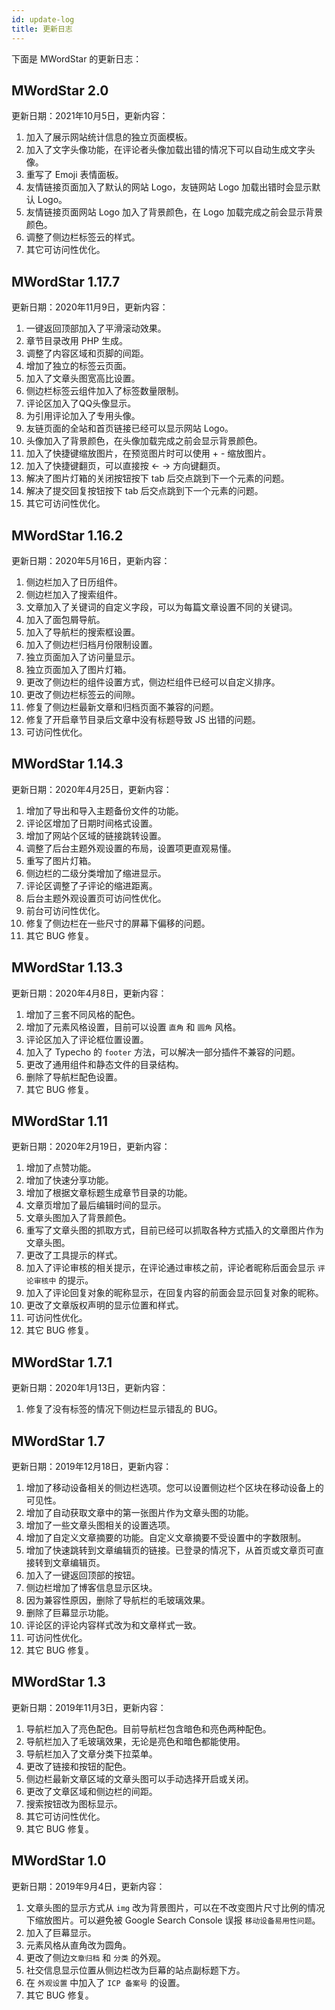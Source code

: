 ```yaml
---
id: update-log
title: 更新日志
---
```


下面是 MWordStar 的更新日志：

## MWordStar 2.0

更新日期：2021年10月5日，更新内容：

1. 加入了展示网站统计信息的独立页面模板。
2. 加入了文字头像功能，在评论者头像加载出错的情况下可以自动生成文字头像。
3. 重写了 Emoji 表情面板。
4. 友情链接页面加入了默认的网站 Logo，友链网站 Logo 加载出错时会显示默认 Logo。
5. 友情链接页面网站 Logo 加入了背景颜色，在 Logo 加载完成之前会显示背景颜色。
6. 调整了侧边栏标签云的样式。
7. 其它可访问性优化。

## MWordStar 1.17.7

更新日期：2020年11月9日，更新内容：

1. 一键返回顶部加入了平滑滚动效果。
2. 章节目录改用 PHP 生成。
3. 调整了内容区域和页脚的间距。
4. 增加了独立的标签云页面。
5. 加入了文章头图宽高比设置。
6. 侧边栏标签云组件加入了标签数量限制。
7. 评论区加入了QQ头像显示。
8. 为引用评论加入了专用头像。
9. 友链页面的全站和首页链接已经可以显示网站 Logo。
10. 头像加入了背景颜色，在头像加载完成之前会显示背景颜色。
11. 加入了快捷键缩放图片，在预览图片时可以使用 + - 缩放图片。
12. 加入了快捷键翻页，可以直接按 ← → 方向键翻页。
13. 解决了图片灯箱的关闭按钮按下 tab 后交点跳到下一个元素的问题。
14. 解决了提交回复按钮按下 tab 后交点跳到下一个元素的问题。
15. 其它可访问性优化。

## MWordStar 1.16.2

更新日期：2020年5月16日，更新内容：

1. 侧边栏加入了日历组件。
2. 侧边栏加入了搜索组件。
3. 文章加入了关键词的自定义字段，可以为每篇文章设置不同的关键词。
4. 加入了面包屑导航。
5. 加入了导航栏的搜索框设置。
6. 加入了侧边栏归档月份限制设置。
7. 独立页面加入了访问量显示。
8. 独立页面加入了图片灯箱。
9. 更改了侧边栏的组件设置方式，侧边栏组件已经可以自定义排序。
10. 更改了侧边栏标签云的间隙。
11. 修复了侧边栏最新文章和归档页面不兼容的问题。
12. 修复了开启章节目录后文章中没有标题导致 JS 出错的问题。
13. 可访问性优化。

## MWordStar 1.14.3

更新日期：2020年4月25日，更新内容：

1. 增加了导出和导入主题备份文件的功能。
2. 评论区增加了日期时间格式设置。
3. 增加了网站个区域的链接跳转设置。
4. 调整了后台主题外观设置的布局，设置项更直观易懂。
5. 重写了图片灯箱。
6. 侧边栏的二级分类增加了缩进显示。
7. 评论区调整了子评论的缩进距离。
8. 后台主题外观设置页可访问性优化。
9. 前台可访问性优化。
10. 修复了侧边栏在一些尺寸的屏幕下偏移的问题。
11. 其它 BUG 修复。

## MWordStar 1.13.3

更新日期：2020年4月8日，更新内容：

1. 增加了三套不同风格的配色。
2. 增加了元素风格设置，目前可以设置 `直角` 和 `圆角` 风格。
3. 评论区加入了评论框位置设置。
4. 加入了 Typecho 的 `footer` 方法，可以解决一部分插件不兼容的问题。
5. 更改了通用组件和静态文件的目录结构。
6. 删除了导航栏配色设置。
7. 其它 BUG 修复。

## MWordStar 1.11

更新日期：2020年2月19日，更新内容：

1. 增加了点赞功能。
2. 增加了快速分享功能。
3. 增加了根据文章标题生成章节目录的功能。
4. 文章页增加了最后编辑时间的显示。
5. 文章头图加入了背景颜色。
6. 重写了文章头图的抓取方式，目前已经可以抓取各种方式插入的文章图片作为文章头图。
7. 更改了工具提示的样式。
8. 加入了评论审核的相关提示，在评论通过审核之前，评论者昵称后面会显示 `评论审核中` 的提示。
9. 加入了评论回复对象的昵称显示，在回复内容的前面会显示回复对象的昵称。
10. 更改了文章版权声明的显示位置和样式。
11. 可访问性优化。
12. 其它 BUG 修复。

## MWordStar 1.7.1

更新日期：2020年1月13日，更新内容：

1. 修复了没有标签的情况下侧边栏显示错乱的 BUG。

## MWordStar 1.7

更新日期：2019年12月18日，更新内容：

1. 增加了移动设备相关的侧边栏选项。您可以设置侧边栏个区块在移动设备上的可见性。
2. 增加了自动获取文章中的第一张图片作为文章头图的功能。
3. 增加了一些文章头图相关的设置选项。
4. 增加了自定义文章摘要的功能。自定义文章摘要不受设置中的字数限制。
5. 增加了快速跳转到文章编辑页的链接。已登录的情况下，从首页或文章页可直接转到文章编辑页。
6. 加入了一键返回顶部的按钮。
7. 侧边栏增加了博客信息显示区块。
8. 因为兼容性原因，删除了导航栏的毛玻璃效果。
9. 删除了巨幕显示功能。
10. 评论区的评论内容样式改为和文章样式一致。
11. 可访问性优化。
12. 其它 BUG 修复。

## MWordStar 1.3

更新日期：2019年11月3日，更新内容：

1. 导航栏加入了亮色配色。目前导航栏包含暗色和亮色两种配色。
2. 导航栏加入了毛玻璃效果，无论是亮色和暗色都能使用。
3. 导航栏加入了文章分类下拉菜单。
4. 更改了链接和按钮的配色。
5. 侧边栏最新文章区域的文章头图可以手动选择开启或关闭。
6. 更改了文章区域和侧边栏的间距。
7. 搜索按钮改为图标显示。
8. 其它可访问性优化。
9. 其它 BUG 修复。

## MWordStar 1.0

更新日期：2019年9月4日，更新内容：

1. 文章头图的显示方式从 `img` 改为背景图片，可以在不改变图片尺寸比例的情况下缩放图片。可以避免被 Google Search Console 误报 `移动设备易用性问题`。
2. 加入了巨幕显示。
3. 元素风格从直角改为圆角。
4. 更改了侧边`文章归档` 和 `分类` 的外观。
5. 社交信息显示位置从侧边栏改为巨幕的站点副标题下方。
6. 在 `外观设置` 中加入了 `ICP 备案号` 的设置。
7. 其它 BUG 修复。
